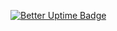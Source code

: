 [![Better Uptime Badge](https://betteruptime.com/status-badges/v1/monitor/ekzg.svg)](https://betteruptime.com/?utm_source=status_badge)
